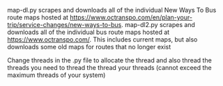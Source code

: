 map-dl.py scrapes and downloads all of the individual New Ways To Bus route maps hosted at https://www.octranspo.com/en/plan-your-trip/service-changes/new-ways-to-bus.
map-dl2.py scrapes and downloads all of the individual bus route maps hosted at https://www.octranspo.com/. This includes current maps, but also downloads some old maps for routes that no longer exist

Change threads in the .py file to allocate the thread and also thread the threads you need to thread the thread your threads (cannot exceed the maximum threads of your system)
